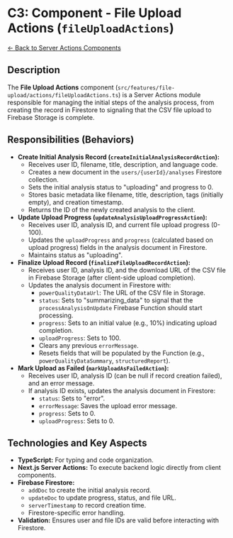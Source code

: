 # C3: Component - File Upload Actions (`fileUploadActions`)

[<- Back to Server Actions Components](./../02-server-actions-components.md)

## Description

The **File Upload Actions** component (`src/features/file-upload/actions/fileUploadActions.ts`) is a Server Actions module responsible for managing the initial steps of the analysis process, from creating the record in Firestore to signaling that the CSV file upload to Firebase Storage is complete.

## Responsibilities (Behaviors)

- **Create Initial Analysis Record (`createInitialAnalysisRecordAction`):**
  - Receives user ID, filename, title, description, and language code.
  - Creates a new document in the `users/{userId}/analyses` Firestore collection.
  - Sets the initial analysis status to "uploading" and progress to 0.
  - Stores basic metadata like filename, title, description, tags (initially empty), and creation timestamp.
  - Returns the ID of the newly created analysis to the client.
- **Update Upload Progress (`updateAnalysisUploadProgressAction`):**
  - Receives user ID, analysis ID, and current file upload progress (0-100).
  - Updates the `uploadProgress` and `progress` (calculated based on upload progress) fields in the analysis document in Firestore.
  - Maintains status as "uploading".
- **Finalize Upload Record (`finalizeFileUploadRecordAction`):**
  - Receives user ID, analysis ID, and the download URL of the CSV file in Firebase Storage (after client-side upload completion).
  - Updates the analysis document in Firestore with:
    - `powerQualityDataUrl`: The URL of the CSV file in Storage.
    - `status`: Sets to "summarizing_data" to signal that the `processAnalysisOnUpdate` Firebase Function should start processing.
    - `progress`: Sets to an initial value (e.g., 10%) indicating upload completion.
    - `uploadProgress`: Sets to 100.
    - Clears any previous `errorMessage`.
    - Resets fields that will be populated by the Function (e.g., `powerQualityDataSummary`, `structuredReport`).
- **Mark Upload as Failed (`markUploadAsFailedAction`):**
  - Receives user ID, analysis ID (can be null if record creation failed), and an error message.
  - If analysis ID exists, updates the analysis document in Firestore:
    - `status`: Sets to "error".
    - `errorMessage`: Saves the upload error message.
    - `progress`: Sets to 0.
    - `uploadProgress`: Sets to 0.

## Technologies and Key Aspects

- **TypeScript:** For typing and code organization.
- **Next.js Server Actions:** To execute backend logic directly from client components.
- **Firebase Firestore:**
  - `addDoc` to create the initial analysis record.
  - `updateDoc` to update progress, status, and file URL.
  - `serverTimestamp` to record creation time.
  - Firestore-specific error handling.
- **Validation:** Ensures user and file IDs are valid before interacting with Firestore.
